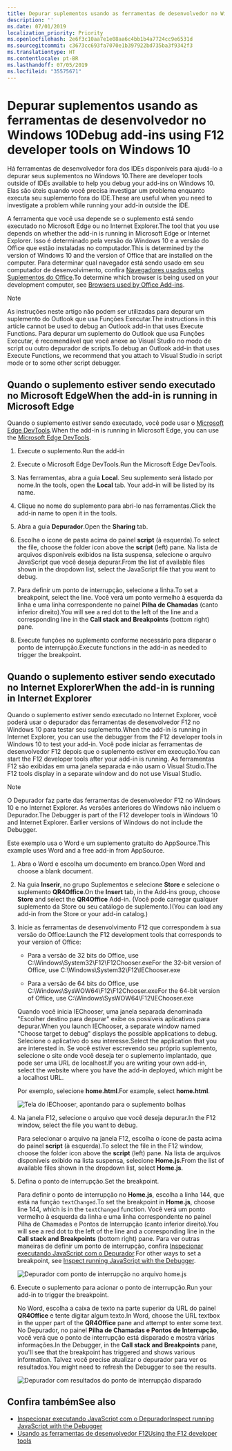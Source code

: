 ```yaml
---
title: Depurar suplementos usando as ferramentas de desenvolvedor no Windows 10
description: ''
ms.date: 07/01/2019
localization_priority: Priority
ms.openlocfilehash: 2e6f3c10aa7e1e08aa6c4bb1b4a7724cc9e6531d
ms.sourcegitcommit: c3673cc693fa7070e1b397922bd735ba3f9342f3
ms.translationtype: HT
ms.contentlocale: pt-BR
ms.lasthandoff: 07/05/2019
ms.locfileid: "35575671"
---
```

# <a name="debug-add-ins-using-developer-tools-on-windows-10"></a><span data-ttu-id="bf54d-102">Depurar suplementos usando as ferramentas de desenvolvedor no Windows 10</span><span class="sxs-lookup"><span data-stu-id="bf54d-102">Debug add-ins using F12 developer tools on Windows 10</span></span>

<span data-ttu-id="bf54d-103">Há ferramentas de desenvolvedor fora dos IDEs disponíveis para ajudá-lo a depurar seus suplementos no Windows 10.</span><span class="sxs-lookup"><span data-stu-id="bf54d-103">There are developer tools outside of IDEs available to help you debug your add-ins on Windows 10.</span></span> <span data-ttu-id="bf54d-104">Elas são úteis quando você precisa investigar um problema enquanto executa seu suplemento fora do IDE.</span><span class="sxs-lookup"><span data-stu-id="bf54d-104">These are useful when you need to investigate a problem while running your add-in outside the IDE.</span></span>

<span data-ttu-id="bf54d-105">A ferramenta que você usa depende se o suplemento está sendo executado no Microsoft Edge ou no Internet Explorer.</span><span class="sxs-lookup"><span data-stu-id="bf54d-105">The tool that you use depends on whether the add-in is running in Microsoft Edge or Internet Explorer.</span></span> <span data-ttu-id="bf54d-106">Isso é determinado pela versão do Windows 10 e a versão do Office que estão instaladas no computador.</span><span class="sxs-lookup"><span data-stu-id="bf54d-106">This is determined by the version of Windows 10 and the version of Office that are installed on the computer.</span></span> <span data-ttu-id="bf54d-107">Para determinar qual navegador está sendo usado em seu computador de desenvolvimento, confira [Navegadores usados pelos Suplementos do Office](../concepts/browsers-used-by-office-web-add-ins.md).</span><span class="sxs-lookup"><span data-stu-id="bf54d-107">To determine which browser is being used on your development computer, see [Browsers used by Office Add-ins](../concepts/browsers-used-by-office-web-add-ins.md).</span></span> 


> [!NOTE]
> <span data-ttu-id="bf54d-108">As instruções neste artigo não podem ser utilizadas para depurar um suplemento do Outlook que usa Funções Executar.</span><span class="sxs-lookup"><span data-stu-id="bf54d-108">The instructions in this article cannot be used to debug an Outlook add-in that uses Execute Functions.</span></span> <span data-ttu-id="bf54d-109">Para depurar um suplemento do Outlook que usa Funções Executar, é recomendável que você anexe ao Visual Studio no modo de script ou outro depurador de scripts.</span><span class="sxs-lookup"><span data-stu-id="bf54d-109">To debug an Outlook add-in that uses Execute Functions, we recommend that you attach to Visual Studio in script mode or to some other script debugger.</span></span>

## <a name="when-the-add-in-is-running-in-microsoft-edge"></a><span data-ttu-id="bf54d-110">Quando o suplemento estiver sendo executado no Microsoft Edge</span><span class="sxs-lookup"><span data-stu-id="bf54d-110">When the add-in is running in Microsoft Edge</span></span>

<span data-ttu-id="bf54d-111">Quando o suplemento estiver sendo executado, você pode usar o [Microsoft Edge DevTools](https://www.microsoft.com/p/microsoft-edge-devtools-preview/9mzbfrmz0mnj?activetab=pivot%3Aoverviewtab).</span><span class="sxs-lookup"><span data-stu-id="bf54d-111">When the add-in is running in Microsoft Edge, you can use the [Microsoft Edge DevTools](https://www.microsoft.com/p/microsoft-edge-devtools-preview/9mzbfrmz0mnj?activetab=pivot%3Aoverviewtab).</span></span> 

1. <span data-ttu-id="bf54d-112">Execute o suplemento.</span><span class="sxs-lookup"><span data-stu-id="bf54d-112">Run the add-in</span></span> 

2. <span data-ttu-id="bf54d-113">Execute o Microsoft Edge DevTools.</span><span class="sxs-lookup"><span data-stu-id="bf54d-113">Run the Microsoft Edge DevTools.</span></span>

3. <span data-ttu-id="bf54d-114">Nas ferramentas, abra a guia **Local**. Seu suplemento será listado por nome.</span><span class="sxs-lookup"><span data-stu-id="bf54d-114">In the tools, open the **Local** tab. Your add-in will be listed by its name.</span></span>

4. <span data-ttu-id="bf54d-115">Clique no nome do suplemento para abri-lo nas ferramentas.</span><span class="sxs-lookup"><span data-stu-id="bf54d-115">Click the add-in name to open it in the tools.</span></span>

5. <span data-ttu-id="bf54d-116">Abra a guia **Depurador**.</span><span class="sxs-lookup"><span data-stu-id="bf54d-116">Open the **Sharing** tab.</span></span> 

6. <span data-ttu-id="bf54d-117">Escolha o ícone de pasta acima do painel **script** (à esquerda).</span><span class="sxs-lookup"><span data-stu-id="bf54d-117">To select the file, choose the folder icon above the  **script** (left) pane.</span></span> <span data-ttu-id="bf54d-118">Na lista de arquivos disponíveis exibidos na lista suspensa, selecione o arquivo JavaScript que você deseja depurar.</span><span class="sxs-lookup"><span data-stu-id="bf54d-118">From the list of available files shown in the dropdown list, select the JavaScript file that you want to debug.</span></span>

7. <span data-ttu-id="bf54d-119">Para definir um ponto de interrupção, selecione a linha.</span><span class="sxs-lookup"><span data-stu-id="bf54d-119">To set a breakpoint, select the line.</span></span> <span data-ttu-id="bf54d-120">Você verá um ponto vermelho à esquerda da linha e uma linha correspondente no painel **Pilha de Chamadas** (canto inferior direito).</span><span class="sxs-lookup"><span data-stu-id="bf54d-120">You will see a red dot to the left of the line and a corresponding line in the **Call stack and Breakpoints** (bottom right) pane.</span></span>

8. <span data-ttu-id="bf54d-121">Execute funções no suplemento conforme necessário para disparar o ponto de interrupção.</span><span class="sxs-lookup"><span data-stu-id="bf54d-121">Execute functions in the add-in as needed to trigger the breakpoint.</span></span>

## <a name="when-the-add-in-is-running-in-internet-explorer"></a><span data-ttu-id="bf54d-122">Quando o suplemento estiver sendo executado no Internet Explorer</span><span class="sxs-lookup"><span data-stu-id="bf54d-122">When the add-in is running in Internet Explorer</span></span>

<span data-ttu-id="bf54d-123">Quando o suplemento estiver sendo executado no Internet Explorer, você poderá usar o depurador das ferramentas de desenvolvedor F12 no Windows 10 para testar seu suplemento.</span><span class="sxs-lookup"><span data-stu-id="bf54d-123">When the add-in is running in Internet Explorer, you can use the debugger from the F12 developer tools in Windows 10 to test your add-in.</span></span> <span data-ttu-id="bf54d-124">Você pode iniciar as ferramentas de desenvolvedor F12 depois que o suplemento estiver em execução.</span><span class="sxs-lookup"><span data-stu-id="bf54d-124">You can start the F12 developer tools after your add-in is running.</span></span> <span data-ttu-id="bf54d-125">As ferramentas F12 são exibidas em uma janela separada e não usam o Visual Studio.</span><span class="sxs-lookup"><span data-stu-id="bf54d-125">The F12 tools display in a separate window and do not use Visual Studio.</span></span>

> [!NOTE]
> <span data-ttu-id="bf54d-p107">O Depurador faz parte das ferramentas de desenvolvedor F12 no Windows 10 e no Internet Explorer. As versões anteriores do Windows não incluem o Depurador.</span><span class="sxs-lookup"><span data-stu-id="bf54d-p107">The Debugger is part of the F12 developer tools in Windows 10 and Internet Explorer. Earlier versions of Windows do not include the Debugger.</span></span> 

<span data-ttu-id="bf54d-128">Este exemplo usa o Word e um suplemento gratuito do AppSource.</span><span class="sxs-lookup"><span data-stu-id="bf54d-128">This example uses Word and a free add-in from AppSource.</span></span>

1. <span data-ttu-id="bf54d-129">Abra o Word e escolha um documento em branco.</span><span class="sxs-lookup"><span data-stu-id="bf54d-129">Open Word and choose a blank document.</span></span> 
    
2. <span data-ttu-id="bf54d-130">Na guia **Inserir**, no grupo Suplementos e selecione **Store** e selecione o suplemento **QR4Office**.</span><span class="sxs-lookup"><span data-stu-id="bf54d-130">On the **Insert** tab, in the Add-ins group, choose **Store** and select the **QR4Office** Add-in.</span></span> <span data-ttu-id="bf54d-131">(Você pode carregar qualquer suplemento da Store ou seu catálogo de suplemento.)</span><span class="sxs-lookup"><span data-stu-id="bf54d-131">(You can load any add-in from the Store or your add-in catalog.)</span></span>
    
3. <span data-ttu-id="bf54d-132">Inicie as ferramentas de desenvolvimento F12 que correspondem à sua versão do Office:</span><span class="sxs-lookup"><span data-stu-id="bf54d-132">Launch the F12 development tools that corresponds to your version of Office:</span></span>
    
   - <span data-ttu-id="bf54d-133">Para a versão de 32 bits do Office, use C:\Windows\System32\F12\F12Chooser.exe</span><span class="sxs-lookup"><span data-stu-id="bf54d-133">For the 32-bit version of Office, use C:\Windows\System32\F12\IEChooser.exe</span></span>
    
   - <span data-ttu-id="bf54d-134">Para a versão de 64 bits do Office, use C:\Windows\SysWOW64\F12\F12Chooser.exe</span><span class="sxs-lookup"><span data-stu-id="bf54d-134">For the 64-bit version of Office, use C:\Windows\SysWOW64\F12\IEChooser.exe</span></span>
    
   <span data-ttu-id="bf54d-135">Quando você inicia IEChooser, uma janela separada denominada "Escolher destino para depurar" exibe os possíveis aplicativos para depurar.</span><span class="sxs-lookup"><span data-stu-id="bf54d-135">When you launch IEChooser, a separate window named "Choose target to debug" displays the possible applications to debug.</span></span> <span data-ttu-id="bf54d-136">Selecione o aplicativo do seu interesse.</span><span class="sxs-lookup"><span data-stu-id="bf54d-136">Select the application that you are interested in.</span></span> <span data-ttu-id="bf54d-137">Se você estiver escrevendo seu próprio suplemento, selecione o site onde você deseja ter o suplemento implantado, que pode ser uma URL de localhost.</span><span class="sxs-lookup"><span data-stu-id="bf54d-137">If you are writing your own add-in, select the website where you have the add-in deployed, which might be a localhost URL.</span></span> 
    
   <span data-ttu-id="bf54d-138">Por exemplo, selecione **home.html**.</span><span class="sxs-lookup"><span data-stu-id="bf54d-138">For example, select **home.html**.</span></span> 
    
   ![Tela do IEChooser, apontando para o suplemento bolhas](../images/choose-target-to-debug.png)

4. <span data-ttu-id="bf54d-140">Na janela F12, selecione o arquivo que você deseja depurar.</span><span class="sxs-lookup"><span data-stu-id="bf54d-140">In the F12 window, select the file you want to debug.</span></span>
    
   <span data-ttu-id="bf54d-141">Para selecionar o arquivo na janela F12, escolha o ícone de pasta acima do painel **script** (à esquerda).</span><span class="sxs-lookup"><span data-stu-id="bf54d-141">To select the file in the F12 window, choose the folder icon above the **script** (left) pane.</span></span> <span data-ttu-id="bf54d-142">Na lista de arquivos disponíveis exibido na lista suspensa, selecione **Home.js**.</span><span class="sxs-lookup"><span data-stu-id="bf54d-142">From the list of available files shown in the dropdown list, select **Home.js**.</span></span>
    
5. <span data-ttu-id="bf54d-143">Defina o ponto de interrupção.</span><span class="sxs-lookup"><span data-stu-id="bf54d-143">Set the breakpoint.</span></span>
    
   <span data-ttu-id="bf54d-144">Para definir o ponto de interrupção no **Home.js**, escolha a linha 144, que está na função  `textChanged`.</span><span class="sxs-lookup"><span data-stu-id="bf54d-144">To set the breakpoint in **Home.js**, choose line 144, which is in the  `textChanged` function.</span></span> <span data-ttu-id="bf54d-145">Você verá um ponto vermelho à esquerda da linha e uma linha correspondente no painel Pilha de Chamadas e Pontos de Interrupção (canto inferior direito).</span><span class="sxs-lookup"><span data-stu-id="bf54d-145">You will see a red dot to the left of the line and a corresponding line in the **Call stack and Breakpoints** (bottom right) pane.</span></span> <span data-ttu-id="bf54d-146">Para ver outras maneiras de definir um ponto de interrupção, confira [Inspecionar executando JavaScript com o Depurador](/previous-versions/windows/internet-explorer/ie-developer/samples/dn255007(v=vs.85)).</span><span class="sxs-lookup"><span data-stu-id="bf54d-146">For other ways to set a breakpoint, see [Inspect running JavaScript with the Debugger](/previous-versions/windows/internet-explorer/ie-developer/samples/dn255007(v=vs.85)).</span></span> 
    
   ![Depurador com ponto de interrupção no arquivo home.js](../images/debugger-home-js-02.png)

6. <span data-ttu-id="bf54d-148">Execute o suplemento para acionar o ponto de interrupção.</span><span class="sxs-lookup"><span data-stu-id="bf54d-148">Run your add-in to trigger the breakpoint.</span></span>
    
   <span data-ttu-id="bf54d-149">No Word, escolha a caixa de texto na parte superior da URL do painel **QR4Office** e tente digitar algum texto.</span><span class="sxs-lookup"><span data-stu-id="bf54d-149">In Word, choose the URL textbox in the upper part of the **QR4Office** pane and attempt to enter some text.</span></span> <span data-ttu-id="bf54d-150">No Depurador, no painel **Pilha de Chamadas e Pontos de Interrupção**, você verá que o ponto de interrupção está disparado e mostra várias informações.</span><span class="sxs-lookup"><span data-stu-id="bf54d-150">In the Debugger, in the **Call stack and Breakpoints** pane, you'll see that the breakpoint has triggered and shows various information.</span></span> <span data-ttu-id="bf54d-151">Talvez você precise atualizar o depurador para ver os resultados.</span><span class="sxs-lookup"><span data-stu-id="bf54d-151">You might need to refresh the Debugger to see the results.</span></span>
    
   ![Depurador com resultados do ponto de interrupção disparado](../images/debugger-home-js-01.png)


## <a name="see-also"></a><span data-ttu-id="bf54d-153">Confira também</span><span class="sxs-lookup"><span data-stu-id="bf54d-153">See also</span></span>

- <span data-ttu-id="bf54d-154">[Inspecionar executando JavaScript com o Depurador](/previous-versions/windows/internet-explorer/ie-developer/samples/dn255007(v=vs.85))</span><span class="sxs-lookup"><span data-stu-id="bf54d-154">[Inspect running JavaScript with the Debugger](/previous-versions/windows/internet-explorer/ie-developer/samples/dn255007(v=vs.85))</span></span>
- <span data-ttu-id="bf54d-155">[Usando as ferramentas de desenvolvedor F12](/previous-versions/windows/internet-explorer/ie-developer/samples/bg182326(v=vs.85))</span><span class="sxs-lookup"><span data-stu-id="bf54d-155">[Using the F12 developer tools](/previous-versions/windows/internet-explorer/ie-developer/samples/bg182326(v=vs.85))</span></span>
